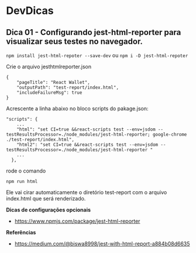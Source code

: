 # DevDicas

## Dica 01 - Configurando jest-html-reporter para visualizar seus testes no navegador. 

`
npm install jest-html-repoter --save-dev
`
ou
`npm i -D jest-html-repoter`

Crie o arquivo jesthtmlreporter.json 

```
{
	"pageTitle": "React Wallet",  
	"outputPath": "test-report/index.html",  
	"includeFailureMsg": true 
}
```

Acrescente a linha abaixo no bloco scripts do pakage.json:
```
"scripts": {
    ...
    "html": "set CI=true &&react-scripts test --env=jsdom --testResultsProcessor=./node_modules/jest-html-reporter; google-chrome ./test-report/index.html",
    "html2": "set CI=true &&react-scripts test --env=jsdom --testResultsProcessor=./node_modules/jest-html-reporter "
    ...
  },
```
  
rode o comando  

`npm run html`

Ele vai cirar automaticamente o diretório test-report com o arquivo index.html que será renderizado. 

**Dicas de configurações opcionais**
- https://www.npmjs.com/package/jest-html-reporter

**Referências**
- https://medium.com/@biswa8998/jest-with-html-report-a884b08d6635



